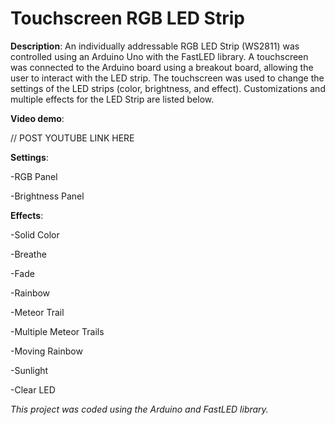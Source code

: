 # Touchscreen RGB LED Strip 

**Description**: An individually addressable RGB LED Strip (WS2811) was controlled using an Arduino Uno with the FastLED library. A touchscreen was connected to the Arduino board using a breakout board, allowing the user to interact with the LED strip. The touchscreen was used to change the settings of the LED strips (color, brightness, and effect). Customizations and multiple effects for the LED Strip are listed below.

**Video demo**: 

// POST YOUTUBE LINK HERE



**Settings**:

-RGB Panel

-Brightness Panel


**Effects**:

-Solid Color

-Breathe

-Fade

-Rainbow

-Meteor Trail

-Multiple Meteor Trails

-Moving Rainbow

-Sunlight

-Clear LED



*This project was coded using the Arduino and FastLED library.*
